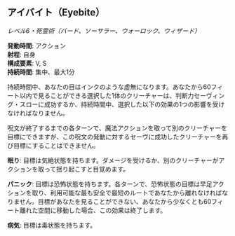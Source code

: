 ## アイバイト（Eyebite）
*レベル6・死霊術（バード、ソーサラー、ウォーロック、ウィザード）*

**発動時間**: アクション  
**射程**: 自身  
**構成要素**: V, S  
**持続時間**: 集中、最大1分

持続時間中、あなたの目はインクのような虚無になります。あなたから60フィート以内で見ることができる選択した1体のクリーチャーは、判断力セーヴィング・スローに成功するか、持続時間中、選択した以下の効果の1つの影響を受けなければなりません。

呪文が終了するまでの各ターンで、魔法アクションを取って別のクリーチャーを目標にできますが、この呪文の発動に対するセーヴに成功したクリーチャーを再び目標にすることはできません。

**眠り**: 目標は気絶状態を持ちます。ダメージを受けるか、別のクリーチャーがアクションを取って揺り起こすと目覚めます。

**パニック**: 目標は恐怖状態を持ちます。各ターンで、恐怖状態の目標は早足アクションを取り、利用可能な最も安全で最短のルートであなたから離れなければなりません。目標があなたを見ることができない、あなたから少なくとも60フィート離れた空間に移動した場合、この効果は終了します。

**病気**: 目標は毒状態を持ちます。